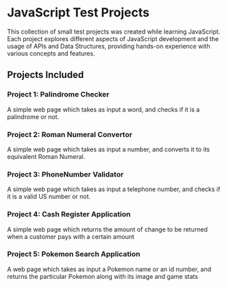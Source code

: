 # JavaScript Test Projects
This collection of small test projects was created while learning JavaScript. Each project explores different aspects of JavaScript development and the usage of APIs and Data Structures, providing hands-on experience with various concepts and features.

## Projects Included
### Project 1: Palindrome Checker
A simple web page which takes as input a word, and checks if it is a palindrome or not.

### Project 2: Roman Numeral Convertor
A simple web page which takes as input a number, and converts it to its equivalent Roman Numeral.

### Project 3: PhoneNumber Validator
A simple web page which takes as input a telephone number, and checks if it is a valid US number or not.

### Project 4: Cash Register Application
A simple web page which returns the amount of change to be returned when a customer pays with a certain amount

### Project 5: Pokemon Search Application
A web page which takes as input a Pokemon name or an id number, and returns the particular Pokemon along with its image and game stats
